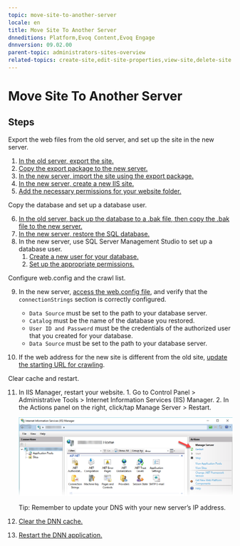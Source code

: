 ```yaml
---
topic: move-site-to-another-server
locale: en
title: Move Site To Another Server
dnneditions: Platform,Evoq Content,Evoq Engage
dnnversion: 09.02.00
parent-topic: administrators-sites-overview
related-topics: create-site,edit-site-properties,view-site,delete-site
---
```


# Move Site To Another Server

## Steps

Export the web files from the old server, and set up the site in the new server.

1.  [In the old server, export the site.](export-site)
2.  [Copy the export package to the new server.](transfer-an-export-package)
3.  [In the new server, import the site using the export package.](import-site)
4.  [In the new server, create a new IIS site.](set-up-iis)
5.  [Add the necessary permissions for your website folder.](set-up-dnn-folder)

Copy the database and set up a database user.

6.  [In the old server, back up the database to a .bak file, then copy the .bak file to the new server.](https://docs.microsoft.com/en-us/sql/relational-databases/backup-restore/create-a-full-database-backup-sql-server)
7.  [In the new server, restore the SQL database.](https://docs.microsoft.com/en-us/sql/relational-databases/backup-restore/restore-a-database-backup-using-ssms)
8.  In the new server, use SQL Server Management Studio to set up a database user.
    1.  [Create a new user for your database.](set-up-sql#tsk-set-up-sql__set-up-sql-user)
    2.  [Set up the appropriate permissions.](set-up-sql#tsk-set-up-sql__db-owner-access)

Configure web.config and the crawl list.

9.  In the new server, [access the web.config file](access-web-config), and verify that the `connectionStrings` section is correctly configured.
    
    *   `Data Source` must be set to the path to your database server.
    *   `Catalog` must be the name of the database you restored.
    *   `User ID and Password` must be the credentials of the authorized user that you created for your database.
    *   `Data Source` must be set to the path to your database server.
    
10.  If the web address for the new site is different from the old site, [update the starting URL for crawling](edit-starting-url-in-crawl-list).

Clear cache and restart.

11.  In IIS Manager, restart your website.
    1.  Go to Control Panel \> Administrative Tools \> Internet Information Services (IIS) Manager.
    2.  In the Actions panel on the right, click/tap Manage Server \> Restart.
        
          
        
        ![IIS Manager - Restart](/images/scr-IISManager-restart.png)
        
          
        
        Tip: Remember to update your DNS with your new server’s IP address.
        
12.  [Clear the DNN cache.](clear-cache)
13.  [Restart the DNN application.](restart-application)